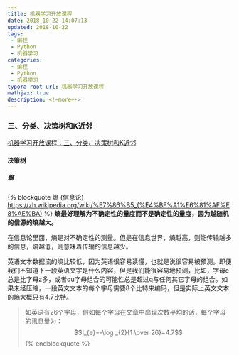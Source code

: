 ```yaml
---
title: 机器学习开放课程
date: 2018-10-22 14:07:13
updated: 2018-10-22
tags:
 - 编程
 - Python
 - 机器学习
categories:
 - 编程
 - Python
 - 机器学习
typora-root-url: 机器学习开放课程
mathjax: true
description: <!—more—->
---
```


### 三、分类、决策树和K近邻

[机器学习开放课程：三、分类、决策树和K近邻](https://www.jqr.com/article/000139)

#### 决策树

##### 熵

{% blockquote 熵 (信息论) https://zh.wikipedia.org/wiki/%E7%86%B5_(%E4%BF%A1%E6%81%AF%E8%AE%BA) %}
**熵最好理解为不确定性的量度而不是确定性的量度，因为越随机的信源的熵越大。**

在信息论里面，熵是对不确定性的测量。但是在信息世界，熵越高，则能传输越多的信息，熵越低，则意味着传输的信息越少。

英语文本数据流的熵比较低，因为英语很容易读懂，也就是说很容易被预测。即便我们不知道下一段英语文字是什么内容，但是我们能很容易地预测，比如，字母e总是比字母z多，或者qu字母组合的可能性总是超过q与任何其它字母的组合。如果未经压缩，一段英文文本的每个字母需要8个比特来编码，但是实际上英文文本的熵大概只有4.7比特。

> 如英语有26个字母，假如每个字母在文章中出现次数平均的话，每个字母的讯息量为：
> $$I_{e}=-\log _{2}{1 \over 26}=4.7$$
{% endblockquote %}

